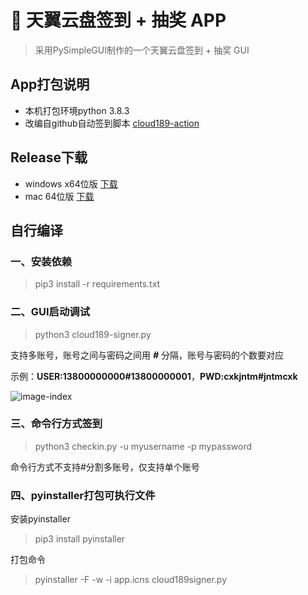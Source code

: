 # 🎉 天翼云盘签到 + 抽奖 APP
> 采用PySimpleGUI制作的一个天翼云盘签到 + 抽奖 GUI

## App打包说明
 * 本机打包环境python 3.8.3
 * 改编自github自动签到脚本 [cloud189-action](https://github.com/t00t00-crypto/cloud189-action)

## Release下载
 * windows x64位版 [下载](https://github.com/xiaogouxo/cloud189-signer/releases/download/v1.0/cloud189-singer_windows_x64.zip)
 * mac 64位版 [下载](https://github.com/xiaogouxo/cloud189-signer/releases/download/v1.0/cloud189-singer-darwin_amd64.zip)

## 自行编译

### 一、安装依赖
> pip3 install -r requirements.txt


### 二、GUI启动调试

> python3 cloud189-signer.py

支持多账号，账号之间与密码之间用 ***#*** 分隔，账号与密码的个数要对应

示例：**USER:13800000000#13800000001**，**PWD:cxkjntm#jntmcxk**

![image-index](https://tva1.sinaimg.cn/large/007S8ZIlgy1ghx7f0xjpjj30iv0dd74r.jpg)

### 三、命令行方式签到
> python3 checkin.py -u myusername -p mypassword

命令行方式不支持#分割多账号，仅支持单个账号

### 四、pyinstaller打包可执行文件
安装pyinstaller
> pip3 install pyinstaller

打包命令
> pyinstaller -F -w -i app.icns cloud189signer.py


